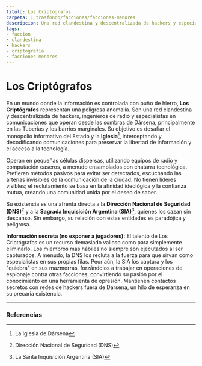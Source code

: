 ```yaml
---
titulo: Los Criptógrafos
carpeta: 1_trasfondo/facciones/facciones-menores
descripcion: Una red clandestina y descentralizada de hackers y especialistas en comunicaciones que desafían el control informativo del régimen, atrapados entre su curiosidad y el reclutamiento forzoso de las mismas fuerzas que los persiguen.
tags:
- faccion
- clandestina
- hackers
- criptografia
- facciones-menores
---
```


# Los Criptógrafos

En un mundo donde la información es controlada con puño de hierro, **Los Criptógrafos** representan una peligrosa anomalía. Son una red clandestina y descentralizada de hackers, ingenieros de radio y especialistas en comunicaciones que operan desde las sombras de Dársena, principalmente en las Tuberías y los barrios marginales. Su objetivo es desafiar el monopolio informativo del Estado y la **Iglesia**[^iglesia], interceptando y decodificando comunicaciones para preservar la libertad de información y el acceso a la tecnología.

Operan en pequeñas células dispersas, utilizando equipos de radio y computación caseros, a menudo ensamblados con chatarra tecnológica. Prefieren métodos pasivos para evitar ser detectados, escuchando las arterias invisibles de la comunicación de la ciudad. No tienen líderes visibles; el reclutamiento se basa en la afinidad ideológica y la confianza mutua, creando una comunidad unida por el deseo de saber.

Su existencia es una afrenta directa a la **Dirección Nacional de Seguridad (DNS)**[^dns] y a la **Sagrada Inquisición Argentina (SIA)**[^sia], quienes los cazan sin descanso. Sin embargo, su relación con estas entidades es paradójica y peligrosa.

**Información secreta (no exponer a jugadores):** El talento de Los Criptógrafos es un recurso demasiado valioso como para simplemente eliminarlo. Los miembros más hábiles no siempre son ejecutados al ser capturados. A menudo, la DNS los recluta a la fuerza para que sirvan como especialistas en sus propias filas. Peor aún, la SIA los captura y los "quiebra" en sus mazmorras, forzándolos a trabajar en operaciones de espionaje contra otras facciones, convirtiendo su pasión por el conocimiento en una herramienta de opresión. Mantienen contactos secretos con redes de hackers fuera de Dársena, un hilo de esperanza en su precaria existencia.

---

### Referencias

[^iglesia]: La Iglesia de Dársena
[^dns]: Dirección Nacional de Seguridad (DNS)
[^sia]: La Santa Inquisición Argentina (SIA) 